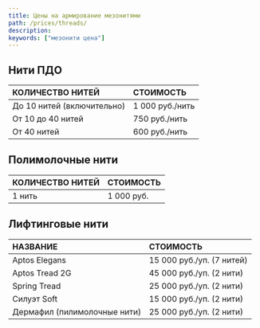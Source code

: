 ```yaml
---
title: Цены на армирование мезонитями
path: /prices/threads/
description:
keywords: ["мезонити цена"]
---
```


## Нити ПДО

| КОЛИЧЕСТВО НИТЕЙ           | СТОИМОСТЬ       |
|:---------------------------|:----------------|
| До 10 нитей (включительно) | 1 000 руб./нить |
| От 10 до 40 нитей          | 750 руб./нить   |
| От 40 нитей                | 600 руб./нить   |


## Полимолочные нити

| КОЛИЧЕСТВО НИТЕЙ | СТОИМОСТЬ  |
|:-----------------|:-----------|
| 1 нить           | 1 000 руб. |


## Лифтинговые нити

| НАЗВАНИЕ                     | СТОИМОСТЬ                 |
|:-----------------------------|:--------------------------|
| Aptos Elegans                | 15 000 руб./уп. (7 нитей) |
| Aptos Tread 2G               | 45 000 руб./уп. (2 нити)  |
| Spring Tread                 | 25 000 руб./уп. (2 нити)  |
| Силуэт Soft                  | 15 000 руб./уп. (2 нити)  |
| Дермафил (пилимолочные нити) | 25 000 руб./уп. (2 нити)  |
